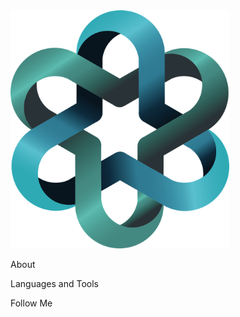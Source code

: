 <img src="assets/logo-2078018_1280.png" alt="Header" width="350"/>

About

Languages and Tools

Follow Me